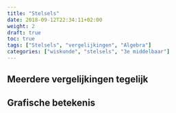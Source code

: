```yaml
---
title: "Stelsels"
date: 2018-09-12T22:34:11+02:00
weight: 2
draft: true
toc: true
tags: ["Stelsels", "vergelijkingen", "Algebra"]
categories: ["wiskunde", "stelsels", "3e middelbaar"]
---
```

## Meerdere vergelijkingen tegelijk
## Grafische betekenis
